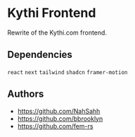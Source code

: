 # Kythi Frontend
Rewrite of the Kythi.com frontend.
## Dependencies
`react`
`next`
`tailwind`
`shadcn`
`framer-motion`
## Authors
- https://github.com/NahSahh
- https://github.com/bbrooklyn
- https://github.com/fem-rs
